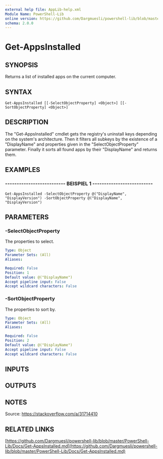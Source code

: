 ```yaml
---
external help file: AppLib-help.xml
Module Name: PowerShell-Lib
online version: https://github.com/Dargmuesli/powershell-lib/blob/master/PowerShell-Lib/Docs/Get-AppsInstalled.md
schema: 2.0.0
---
```


# Get-AppsInstalled

## SYNOPSIS
Returns a list of installed apps on the current computer.

## SYNTAX

```
Get-AppsInstalled [[-SelectObjectProperty] <Object>] [[-SortObjectProperty] <Object>]
```

## DESCRIPTION
The "Get-AppsInstalled" cmdlet gets the registry's uninstall keys depending on the system's architecture.
Then it filters all subkeys by the existence of a "DisplayName" and properties given in the "SelectObjectProperty" parameter.
Finally it sorts all found apps by their "DisplayName" and returns them.

## EXAMPLES

### -------------------------- BEISPIEL 1 --------------------------
```
Get-AppsInstalled -SelectObjectProperty @("DisplayName", "DisplayVersion") -SortObjectProperty @("DisplayName", "DisplayVersion")
```

## PARAMETERS

### -SelectObjectProperty
The properties to select.

```yaml
Type: Object
Parameter Sets: (All)
Aliases: 

Required: False
Position: 1
Default value: @("DisplayName")
Accept pipeline input: False
Accept wildcard characters: False
```

### -SortObjectProperty
The properties to sort by.

```yaml
Type: Object
Parameter Sets: (All)
Aliases: 

Required: False
Position: 2
Default value: @("DisplayName")
Accept pipeline input: False
Accept wildcard characters: False
```

## INPUTS

## OUTPUTS

## NOTES
Source: https://stackoverflow.com/a/31714410

## RELATED LINKS

[https://github.com/Dargmuesli/powershell-lib/blob/master/PowerShell-Lib/Docs/Get-AppsInstalled.md](https://github.com/Dargmuesli/powershell-lib/blob/master/PowerShell-Lib/Docs/Get-AppsInstalled.md)

